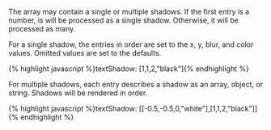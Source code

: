 <p class="b30" markdown="1">
The array may contain a single or multiple shadows. If the first entry is a number, is will be processed as a single shadow. Otherwise, it will be processed as many.

For a single shadow, the entries in order are set to the x, y, blur, and color values. Omitted values are set to the defaults.
</p>
{% highlight javascript %}textShadow: [1,1,2,"black"]{% endhighlight %}
<p class="b30" markdown="1">
For multiple shadows, each entry describes a shadow as an array, object, or string. Shadows will be rendered in order.
</p>
{% highlight javascript %}textShadow: [[-0.5,-0.5,0,"white"],[1,1,2,"black"]]{% endhighlight %}